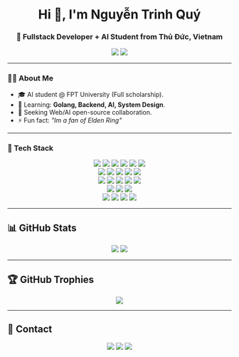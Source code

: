 <h1 align="center">Hi 👋, I'm Nguyễn Trinh Quý</h1>
<h3 align="center">🚀 Fullstack Developer + AI Student from Thủ Đức, Vietnam</h3>

<p align="center">
  <img src="https://komarev.com/ghpvc/?username=nguyentrinhquy1411&label=Profile%20views&color=0e75b6&style=flat" />
  <img src="https://img.shields.io/github/followers/nguyentrinhquy1411?label=Followers&style=social" />
</p>

---

### 👨‍💻 About Me

- 🎓 AI student @ FPT University (Full scholarship).
- 🌱 Learning: **Golang, Backend, AI, System Design**.
- 🤝 Seeking Web/AI open-source collaboration.
- ⚡ Fun fact: *"Im a fan of Elden Ring"*

---

### 🧰 Tech Stack

<p align="center">

  <!-- Languages -->
  <img src="https://img.shields.io/badge/-JavaScript-F7DF1E?style=for-the-badge&logo=javascript&logoColor=black" />
  <img src="https://img.shields.io/badge/-TypeScript-3178C6?style=for-the-badge&logo=typescript&logoColor=white" />
  <img src="https://img.shields.io/badge/-Python-3776AB?style=for-the-badge&logo=python&logoColor=white" />
  <img src="https://img.shields.io/badge/-Golang-00ADD8?style=for-the-badge&logo=go&logoColor=white" />
  <img src="https://img.shields.io/badge/-Java-007396?style=for-the-badge&logo=java&logoColor=white" />
  <img src="https://img.shields.io/badge/-C/C++-00599C?style=for-the-badge&logo=cplusplus&logoColor=white" />

  <!-- Frontend -->
  <br />
  <img src="https://img.shields.io/badge/-React-61DAFB?style=for-the-badge&logo=react&logoColor=black" />
  <img src="https://img.shields.io/badge/-Next.js-000000?style=for-the-badge&logo=nextdotjs&logoColor=white" />
  <img src="https://img.shields.io/badge/-Redux-764ABC?style=for-the-badge&logo=redux&logoColor=white" />
  <img src="https://img.shields.io/badge/-Tailwind_CSS-06B6D4?style=for-the-badge&logo=tailwindcss&logoColor=white" />
  <img src="https://img.shields.io/badge/-Bootstrap-7952B3?style=for-the-badge&logo=bootstrap&logoColor=white" />

  <!-- Backend -->
  <br />
  <img src="https://img.shields.io/badge/-Node.js-339933?style=for-the-badge&logo=nodedotjs&logoColor=white" />
  <img src="https://img.shields.io/badge/-NestJS-E0234E?style=for-the-badge&logo=nestjs&logoColor=white" />
  <img src="https://img.shields.io/badge/-Express.js-000000?style=for-the-badge&logo=express&logoColor=white" />
  <img src="https://img.shields.io/badge/-FastAPI-009688?style=for-the-badge&logo=fastapi&logoColor=white" />
  <img src="https://img.shields.io/badge/-Docker-2496ED?style=for-the-badge&logo=docker&logoColor=white" />

  <!-- Database -->
  <br />
  <img src="https://img.shields.io/badge/-PostgreSQL-4169E1?style=for-the-badge&logo=postgresql&logoColor=white" />
  <img src="https://img.shields.io/badge/-MySQL-4479A1?style=for-the-badge&logo=mysql&logoColor=white" />
  <img src="https://img.shields.io/badge/-MongoDB-47A248?style=for-the-badge&logo=mongodb&logoColor=white" />

  <!-- Others -->
  <br />
  <img src="https://img.shields.io/badge/-RabbitMQ-FF6600?style=for-the-badge&logo=rabbitmq&logoColor=white" />
  <img src="https://img.shields.io/badge/-Elasticsearch-005571?style=for-the-badge&logo=elasticsearch&logoColor=white" />
  <img src="https://img.shields.io/badge/-Logstash-000000?style=for-the-badge&logo=logstash&logoColor=white" />
  <img src="https://img.shields.io/badge/-Kibana-E8488B?style=for-the-badge&logo=kibana&logoColor=white" />

</p>

---

## 📊 GitHub Stats

<p align="center">
  <img src="https://github-readme-stats.vercel.app/api?username=nguyentrinhquy1411&show_icons=true&theme=tokyonight&hide_border=true" />
  <img src="https://github-readme-stats.vercel.app/api/top-langs/?username=nguyentrinhquy1411&layout=compact&theme=tokyonight&hide_border=true" />
</p>

---

## 🏆 GitHub Trophies

<p align="center">
  <img src="https://github-profile-trophy.vercel.app/?username=nguyentrinhquy1411&theme=tokyonight&no-frame=true&margin-w=4" />
</p>

---

## 🔗 Contact

<p align="center">
  <a href="mailto:nguyentrinhquyit1411@gmail.com"><img src="https://img.shields.io/badge/Gmail-D14836?style=for-the-badge&logo=gmail&logoColor=white" /></a>
  <a href="https://linkedin.com/in/quy-nguyen-trinh-005520315"><img src="https://img.shields.io/badge/LinkedIn-blue?style=for-the-badge&logo=linkedin&logoColor=white" /></a>
  <a href="https://github.com/nguyentrinhquy1411"><img src="https://img.shields.io/badge/GitHub-100000?style=for-the-badge&logo=github&logoColor=white" /></a>
</p>
